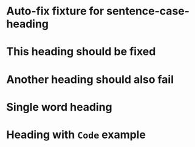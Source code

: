 # Auto-fix fixture for sentence-case-heading

# This heading should be fixed <!-- ✅ -->

# Another heading should also fail <!-- ✅ -->

# Single word heading <!-- ✅ -->

# Heading with `Code` example <!-- ✅ -->
